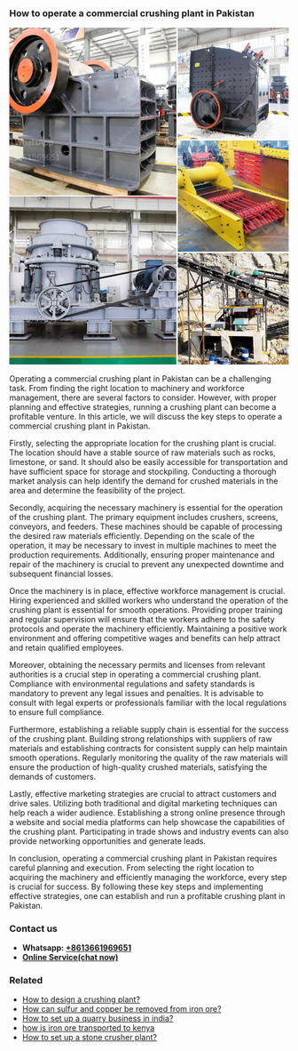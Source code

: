 <h3>How to operate a commercial crushing plant in Pakistan</h3><img src='1701745357.jpg' alt=''><p>Operating a commercial crushing plant in Pakistan can be a challenging task. From finding the right location to machinery and workforce management, there are several factors to consider. However, with proper planning and effective strategies, running a crushing plant can become a profitable venture. In this article, we will discuss the key steps to operate a commercial crushing plant in Pakistan.</p><p>Firstly, selecting the appropriate location for the crushing plant is crucial. The location should have a stable source of raw materials such as rocks, limestone, or sand. It should also be easily accessible for transportation and have sufficient space for storage and stockpiling. Conducting a thorough market analysis can help identify the demand for crushed materials in the area and determine the feasibility of the project.</p><p>Secondly, acquiring the necessary machinery is essential for the operation of the crushing plant. The primary equipment includes crushers, screens, conveyors, and feeders. These machines should be capable of processing the desired raw materials efficiently. Depending on the scale of the operation, it may be necessary to invest in multiple machines to meet the production requirements. Additionally, ensuring proper maintenance and repair of the machinery is crucial to prevent any unexpected downtime and subsequent financial losses.</p><p>Once the machinery is in place, effective workforce management is crucial. Hiring experienced and skilled workers who understand the operation of the crushing plant is essential for smooth operations. Providing proper training and regular supervision will ensure that the workers adhere to the safety protocols and operate the machinery efficiently. Maintaining a positive work environment and offering competitive wages and benefits can help attract and retain qualified employees.</p><p>Moreover, obtaining the necessary permits and licenses from relevant authorities is a crucial step in operating a commercial crushing plant. Compliance with environmental regulations and safety standards is mandatory to prevent any legal issues and penalties. It is advisable to consult with legal experts or professionals familiar with the local regulations to ensure full compliance.</p><p>Furthermore, establishing a reliable supply chain is essential for the success of the crushing plant. Building strong relationships with suppliers of raw materials and establishing contracts for consistent supply can help maintain smooth operations. Regularly monitoring the quality of the raw materials will ensure the production of high-quality crushed materials, satisfying the demands of customers.</p><p>Lastly, effective marketing strategies are crucial to attract customers and drive sales. Utilizing both traditional and digital marketing techniques can help reach a wider audience. Establishing a strong online presence through a website and social media platforms can help showcase the capabilities of the crushing plant. Participating in trade shows and industry events can also provide networking opportunities and generate leads.</p><p>In conclusion, operating a commercial crushing plant in Pakistan requires careful planning and execution. From selecting the right location to acquiring the machinery and efficiently managing the workforce, every step is crucial for success. By following these key steps and implementing effective strategies, one can establish and run a profitable crushing plant in Pakistan.</p><h3>Contact us</h3><ul><li><strong>Whatsapp:&nbsp;<a href="https://wa.me/8613661969651">+8613661969651</a></strong></li><li><a href="https://swt.shibang-china.com/?git&amp;zhl&amp;How to operate a commercial crushing plant in Pakistan"><strong>Online Service(chat now)</strong></a></li></ul><h3>Related</h3><ul><li><a href='How to design a crushing plant.md'>How to design a crushing plant?</a></li><li><a href='How can sulfur and copper be removed from iron ore.md'>How can sulfur and copper be removed from iron ore?</a></li><li><a href='How to set up a quarry business in india.md'>How to set up a quarry business in india?</a></li><li><a href='how is iron ore transported to kenya.md'>how is iron ore transported to kenya</a></li><li><a href='How to set up a stone crusher plant.md'>How to set up a stone crusher plant?</a></li></ul>